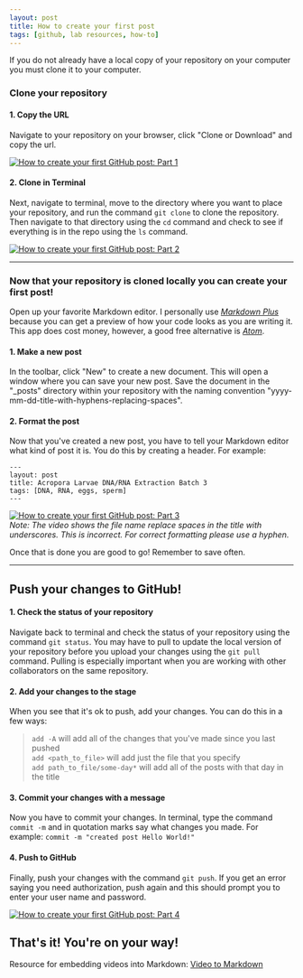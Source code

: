```yaml
---
layout: post
title: How to create your first post
tags: [github, lab resources, how-to]
---
```


If you do not already have a local copy of your repository on your computer you must clone it to your computer.

### Clone your repository

#### 1. Copy the URL  
Navigate to your repository on your browser, click "Clone or Download" and copy the url. 

[![How to create your first GitHub post: Part 1](https://i.ibb.co/DgwnWyw/https-i-ytimg-com-vi-g-Avu58f-Jfco-maxresdefault.jpg)](https://youtu.be/gAvu58fJfco "How to create your first GitHub post: Part 1")

#### 2. Clone in Terminal  
Next, navigate to terminal, move to the directory where you want to place your repository, and run the command ```git clone``` to clone the repository. Then navigate to that directory using the ```cd``` command and check to see if everything is in the repo using the ```ls``` command.

[![How to create your first GitHub post: Part 2](https://i.ibb.co/1Lb5GBN/https-i-ytimg-com-vi-Bg-RSUf0r5-BQ-hqdefault.jpg)](https://youtu.be/BgRSUf0r5BQ "How to create your first GitHub post: Part 2")  

---

### Now that your repository is cloned locally you can create your first post!

Open up your favorite Markdown editor. I personally use *[Markdown Plus](https://tylingsoft.com/markdown-plus/)* because you can get a preview of how your code looks as you are writing it. This app does cost money, however, a good free alternative is *[Atom](https://atom.io/packages/markdown-writer)*.

#### 1. Make a new post  
In the toolbar, click "New" to create a new document. This will open a window where you can save your new post. Save the document in the "_posts" directory within your repository with the naming convention "yyyy-mm-dd-title-with-hyphens-replacing-spaces". 

#### 2. Format the post  
Now that you've created a new post, you have to tell your Markdown editor what kind of post it is. You do this by creating a header. For example:

```
---
layout: post
title: Acropora Larvae DNA/RNA Extraction Batch 3
tags: [DNA, RNA, eggs, sperm]
---
```

[![How to create your first GitHub post: Part 3](https://i.ibb.co/0h0VNkD/https-i-ytimg-com-vi-75-O0-XCYi-Pq-A-hqdefault.jpg)](https://youtu.be/75O0XCYiPqA "How to create your first GitHub post: Part 3")  
*Note: The video shows the file name replace spaces in the title with underscores. This is incorrect. For correct formatting please use a hyphen.*

Once that is done you are good to go! Remember to save often.

---

## Push your changes to GitHub!  

#### 1. Check the status of your repository  
Navigate back to terminal and check the status of your repository using the command ```git status```. You may have to pull to update the local version of your repository before you upload your changes using the ```git pull``` command. Pulling is especially important when you are working with other collaborators on the same repository.

#### 2. Add your changes to the stage  
When you see that it's ok to push, add your changes. You can do this in a few ways:

>```add -A``` will add all of the changes that you've made since you last pushed  
>```add <path_to_file>``` will add just the file that you specify  
>```add path_to_file/some-day*``` will add all of the posts with that day in the title

#### 3. Commit your changes with a message  
Now you have to commit your changes. In terminal, type the command ```commit -m``` and in quotation marks say what changes you made. For example:  ```commit -m "created post Hello World!"```

#### 4. Push to GitHub  
Finally, push your changes with the command ```git push```. If you get an error saying you need authorization, push again and this should prompt you to enter your user name and password.  

[![How to create your first GitHub post: Part 4](https://i.ibb.co/hg46h0V/https-i-ytimg-com-vi-i1z-P-4t-ZCQk-maxresdefault.jpg)](https://youtu.be/i1zP_4tZCQk "How to create your first GitHub post: Part 4")

That's it! You're on your way! 
---
Resource for embedding videos into Markdown: [Video to Markdown](https://github.com/marcomontalbano/video-to-markdown)